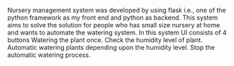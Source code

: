 Nursery management system was developed  by using flask i.e., one of the python framework as my front end and python as backend. This system aims to solve the solution for people who has small size nursery at home and wants to automate the watering system. 
	In  this system UI consists of 4 buttons 
Watering the plant once.
Check the humidity level of plant.
Automatic watering plants depending upon the humidity level. 
Stop the automatic watering process.

